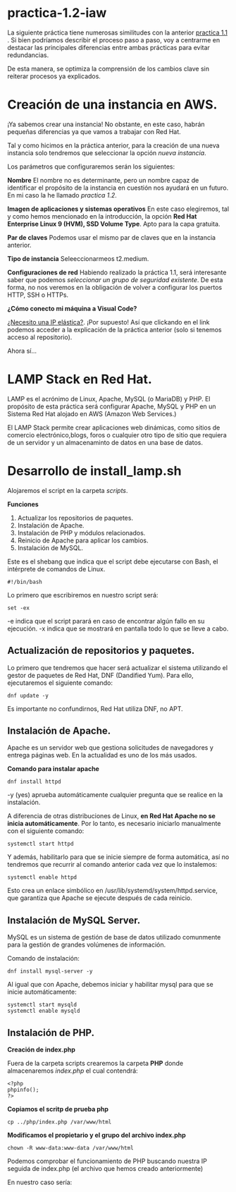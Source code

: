 # practica-1.2-iaw

La siguiente práctica tiene numerosas similitudes con la anterior [practica 1.1](https://github.com/mgerfer1112/practica-iaw-1.1/blob/main/README.md?plain=1) . Si bien podríamos describir el proceso paso a paso, voy a centrarme en destacar las principales diferencias entre ambas prácticas para evitar redundancias.

De esta manera, se optimiza la comprensión de los cambios clave sin reiterar procesos ya explicados.

# Creación de una instancia en AWS.

¡Ya sabemos crear una instancia! No obstante, en este caso, habrán pequeñas diferencias ya que vamos a trabajar con Red Hat.

Tal y como hicimos en la práctica anterior, para la creación de una nueva instancia solo tendremos que seleccionar la opción *nueva instancia*.

Los parámetros que configuraremos serán los siguientes:

**Nombre** El nombre no es determinante, pero un nombre capaz de identificar el propósito de la instancia en cuestión nos ayudará en un futuro. En mi caso la he llamado *practica 1.2*.

**Imagen de aplicaciones y sistemas operativos** En este caso elegiremos, tal y como hemos mencionado en la introducción, la opción **Red Hat Enterprise Linux 9 (HVM), SSD Volume Type**. Apto para la capa gratuita.

**Par de claves** Podemos usar el mismo par de claves que en la instancia anterior.

**Tipo de instancia** Seleeccionarmeos t2.medium.

**Configuraciones de red** Habiendo realizado la práctica 1.1, será interesante saber que podemos *seleccionar un grupo de seguridad existente*. De esta forma, no nos veremos en la obligación de volver a configurar los puertos HTTP, SSH o HTTPs.

**¿Cómo conecto mi máquina a Visual Code?**

[¿Necesito una IP elástica?](https://github.com/mgerfer1112/practica-iaw-1.1/blob/main/README.md#creaci%C3%B3n-de-una-ip-el%C3%A1stica). ¡Por supuesto! Así que clickando en el link podemos acceder a la explicación de la práctica anterior (solo si tenemos acceso al repositorio).

Ahora sí...

# LAMP Stack en Red Hat.

LAMP es el acrónimo de Linux, Apache, MySQL (o MariaDB) y PHP. El propósito de esta práctica será configurar Apache, MySQL y PHP en un Sistema Red Hat alojado en AWS (Amazon Web Services.)

El LAMP Stack permite crear aplicaciones web dinámicas, como sitios de comercio electrónico,blogs, foros o cualquier otro tipo de sitio que requiera de un servidor y un almacenaminto de datos en una base de datos.

# Desarrollo de install_lamp.sh

Alojaremos el script en la carpeta *scripts*.

**Funciones**

1. Actualizar los repositorios de paquetes.
2. Instalación de Apache.
3. Instalación de PHP y módulos relacionados.
4. Reinicio de Apache para aplicar los cambios.
5. Instalación de MySQL.

Este es el shebang que indica que el script debe ejecutarse con Bash, el intérprete de comandos de Linux.

```#!/bin/bash```

Lo primero que escribiremos en nuestro script será:

```set -ex```

-e indica que el script parará en caso de encontrar algún fallo en su ejecución.
-x indica que se mostrará en pantalla todo lo que se lleve a cabo.

## Actualización de repositorios y paquetes.

Lo primero que tendremos que hacer será actualizar el sistema utilizando el gestor de paquetes de Red Hat, DNF (Dandified Yum). Para ello, ejecutaremos el siguiente comando:

```dnf update -y```

Es importante no confundirnos, Red Hat utiliza DNF, no APT.

## Instalación de Apache.

Apache es un servidor web que gestiona solicitudes de navegadores y entrega páginas web. En la actualidad es uno de los más usados.

**Comando para instalar apache**

```dnf install httpd```

-y (yes) aprueba automáticamente cualquier pregunta que se realice en la instalación.

A diferencia de otras distribuciones de Linux, **en Red Hat Apache no se inicia automáticamente**. Por lo tanto, es necesario iniciarlo manualmente con el siguiente comando:

```systemctl start httpd```

Y además, habilitarlo para que se inicie siempre de forma automática, así no tendremos que recurrir al comando anterior cada vez que lo instalemos:

```systemctl enable httpd```

Esto crea un enlace simbólico en /usr/lib/systemd/system/httpd.service, que garantiza que Apache se ejecute después de cada reinicio.

## Instalación de MySQL Server.
MySQL es un sistema de gestión de base de datos utilizado comunmente para la gestión de grandes volúmenes de información.

Comando de instalación:

```dnf install mysql-server -y```

Al igual que con Apache, debemos iniciar y habilitar mysql para que se inicie automáticamente:


```
systemctl start mysqld
systemctl enable mysqld 
```

## Instalación de PHP.

**Creación de index.php**

Fuera de la carpeta scripts crearemos la carpeta **PHP** donde almacenaremos *index.php* el cual contendrá:

```
<?php
phpinfo();
?>
```

**Copiamos el scritp de prueba php**

```cp ../php/index.php /var/www/html```

**Modificamos el propietario y el grupo del archivo index.php**

```chown -R www-data:www-data /var/www/html```

Podemos comprobar el funcionamiento de PHP buscando nuestra IP seguida de index.php (el archivo que hemos creado anteriormente)

En nuestro caso sería: 
